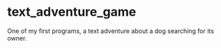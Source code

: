 # text_adventure_game
One of my first programs, a text adventure about a dog searching for its owner.
